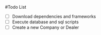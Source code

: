 #Todo List 

- [ ] Download dependencies and frameworks
- [ ] Execute database and sql scripts
- [ ] Create a new Company or Dealer
